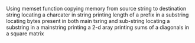 Using memset function
copying memory from source string to destination string
locating a charcater in string
printing length of a prefix in a substring
locating bytes present in both main tsring and sub-string
locating a substring in a mainstring
printing a 2-d aray
printing sums of a diagonals in a square matrix

